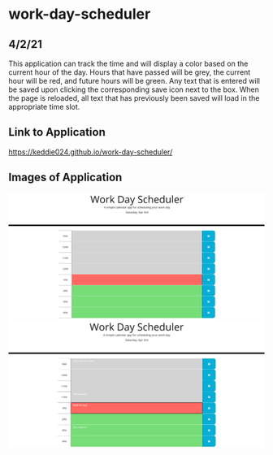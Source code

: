 # work-day-scheduler

## 4/2/21

This application can track the time and will display a color based on the current hour of the day. Hours that have passed will be grey, the current hour will be red, and future hours will be green. Any text that is entered will be saved upon clicking the corresponding save icon next to the box. When the page is reloaded, all text that has previously been saved will load in the appropriate time slot.

## Link to Application

https://keddie024.github.io/work-day-scheduler/

## Images of Application

![Sample with no tasks](./assets/images/sample.png)
![Sample with tasks](./assets/images/sample2.png)